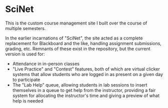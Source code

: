 # SciNet

This is the custom course management site I built over the course of multiple semesters. 

In the earlier incarnations of "SciNet", the site acted as a complete replacement for
Blackboard and the like, handling assignment submissions, grading, etc. Remnants of these
exist in the repository, but the current version is used for:

- Attendance in in-person classes
- "Live Practice" and "Contest" features, both of which are virtual clicker systems
that allow students who are logged in as present on a given day to participate
- The "Lab Help" queue, allowing students in lab sessions to insert themselves in a queue to get help from the instructor, providing a fair system for allocating the instructor's time and giving a preview of what help is needed
